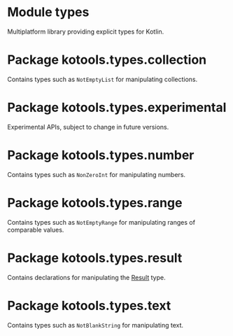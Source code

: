 [//]: # (Copyright 2022-2023 Loïc Lamarque.)
[//]: # (Use of this source code is governed by the MIT license.)

# Module types

Multiplatform library providing explicit types for Kotlin.

# Package kotools.types.collection

Contains types such as `NotEmptyList` for manipulating collections.

# Package kotools.types.experimental

Experimental APIs, subject to change in future versions.

# Package kotools.types.number

Contains types such as `NonZeroInt` for manipulating numbers.

# Package kotools.types.range

Contains types such as `NotEmptyRange` for manipulating ranges of comparable
values.

# Package kotools.types.result

Contains declarations for manipulating the
[Result](https://kotlinlang.org/api/latest/jvm/stdlib/kotlin/-result/index.html)
type.

# Package kotools.types.text

Contains types such as `NotBlankString` for manipulating text.

